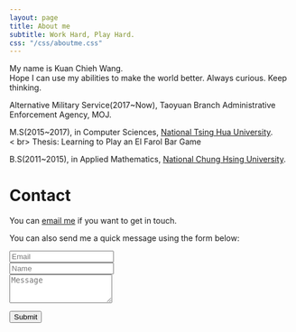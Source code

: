 ```yaml
---
layout: page
title: About me
subtitle: Work Hard, Play Hard.
css: "/css/aboutme.css"
---
```



My name is Kuan Chieh Wang.  
Hope I can use my abilities to make the world better. Always curious. Keep thinking.



<p class="about-text">  
<span class="fa fa-briefcase about-icon"></span>
Alternative Military Service(2017~Now), Taoyuan Branch Administrative Enforcement Agency, MOJ.
</p>

<p class="about-text">
<span class="fa fa-graduation-cap about-icon"></span>
M.S(2015~2017), in Computer Sciences, <a href="http://www.nthu.edu.tw/">National Tsing Hua University</a>. </br> < br>
Thesis: Learning to Play an El Farol Bar Game
</p>


<p class="about-text">
<span class="fa fa-graduation-cap about-icon"></span>
B.S(2011~2015), in Applied Mathematics, <a href="https://www.nchu.edu.tw/index">National Chung Hsing University</a>.
</p>


<div id="contactme-section">
<h1 id="contact">Contact</h1>

<!--
<div class="alert alert-danger" role="alert">
I will be away until Feb 6, with very limited time to work. My responses will be slow during this period.
</div>
-->



<p>You can <a href="mailto:can546257@gmail.com?subject=Hello from can-chieh.github.io">email me</a> if you want to get in touch.
<form action="https://formspree.io/can546257@gmail.com" method="POST" class="form" id="contact-form">
  <p>You can also send me a quick message using the form below:</p>
  <div class="row">
    <div class="col-xs-6">
      <input type="email" name="_replyto" class="form-control input-lg" placeholder="Email" title="Email">
    </div>
    <div class="col-xs-6">
      <input type="text" name="name" class="form-control input-lg" placeholder="Name" title="Name">
    </div>
  </div>
  <input type="hidden" name="_subject" value="New submission from can-chieh.github.io">
  <textarea type="text" name="content" class="form-control input-lg" placeholder="Message" title="Message" required="required" rows="3"></textarea>
  <input type="text" name="_gotcha" style="display:none">
  <input type="hidden" name="_next" value="./aboutme?message=Your message was sent successfully, thanks!" />
  
  <button type="submit" class="btn btn-lg btn-primary">Submit</button>
</form>


